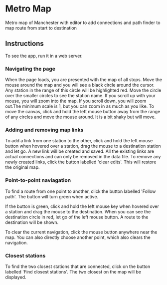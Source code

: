 # Metro Map

Metro map of Manchester with editor to add connections and path finder to map route from start to destination

## Instructions

To see the app, run it in a web server.

### Navigating the page

When the page loads, you are presented with the map of all stops.  Move the mouse around the map and you will see
a black circle around the cursor. Any station in the range of this circle will be highlighted red.  Move the circle over the smaller circles to see the station name.
If you scroll up with your mouse, you will zoom into the map. If you scroll down, you will zoom out.The minimum scale is 1, but you can zoom in as much as you like.  To move the canvas, click and hold the left mouse button away from the range of any circles and move the mouse around.  It is a bit shaky but will move.

### Adding and removing map links

To add a link from one station to the other, click and hold the left mouse button when hovered over a station, drag the mouse to a destination station and let go.  A new link will be created and saved.  All the existing links are actual connections and can only be removed in the data file.  To remove any newly created links, click the button labelled 'clear edits'.  This will restore the original map.

### Point-to-point naviagation

To find a route from one point to another, click the button labelled 'Follow path'.  The button will turn green when active.

If the button is green, click and hold the left mouse key when hovered over a station and drag the mouse to the destination.  When you can see the destination circle in red, let go of the left mouse button.  A route to the destination will be shown.

To clear the current navigation, click the mouse button anywhere near the map.  You can also directly choose another point, which also clears the navigation.

### Closest stations

To find the two closest stations that are connected, click on the button labelled 'Find closest stations'. The two closest on the map will be displayed.

